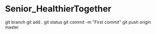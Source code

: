 # Senior_HealthierTogether

git branch
git add .
git status
git commit -m "First commit"
git push origin master
